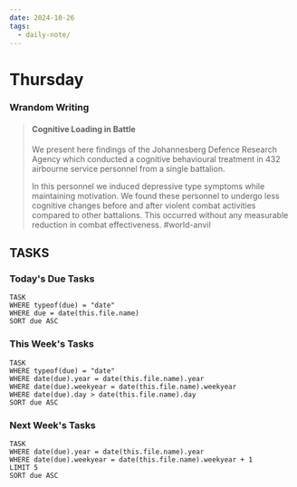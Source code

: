 ```yaml
---
date: 2024-10-26
tags:
  - daily-note/
---
```


#  Thursday

<!---
- What excited me today?
- What drained me of energy?
- What did I learn?
- -->
### Wrandom Writing 

> #### Cognitive Loading in Battle
> 
> We present here findings of the Johannesberg Defence Research Agency which conducted a cognitive behavioural treatment in 432 airbourne service personnel from a single battalion.
> 
> In this personnel we induced depressive type symptoms while maintaining motivation. We found these personnel to undergo less cognitive changes before and after violent combat activities compared to other battalions. This occurred without any measurable reduction in combat effectiveness. #world-anvil


## TASKS



### Today's Due Tasks
```dataview
TASK 
WHERE typeof(due) = "date"
WHERE due = date(this.file.name)
SORT due ASC
```

### This Week's Tasks
```dataview
TASK 
WHERE typeof(due) = "date"
WHERE date(due).year = date(this.file.name).year
WHERE date(due).weekyear = date(this.file.name).weekyear
WHERE date(due).day > date(this.file.name).day
SORT due ASC
```

### Next Week's Tasks
```dataview
TASK 
WHERE date(due).year = date(this.file.name).year
WHERE date(due).weekyear = date(this.file.name).weekyear + 1
LIMIT 5
SORT due ASC
```